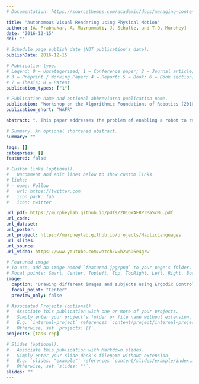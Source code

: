```yaml
---
# Documentation: https://sourcethemes.com/academic/docs/managing-content/

title: "Autonomous Visual Rendering using Physical Motion"
authors: [A. Prabhakar, A. Mavrommati, J. Schultz, and T.D. Murphey]
date: "2016-12-15"
doi: ""

# Schedule page publish date (NOT publication's date).
publishDate: 2016-12-15

# Publication type.
# Legend: 0 = Uncategorized; 1 = Conference paper; 2 = Journal article;
# 3 = Preprint / Working Paper; 4 = Report; 5 = Book; 6 = Book section;
# 7 = Thesis; 8 = Patent
publication_types: ["1"]

# Publication name and optional abbreviated publication name.
publication: "Workshop on the Algorithmic Foundations of Robotics (2016)"
publication_short: "WAFR"

abstract: ". This paper addresses the problem of enabling a robot to represent and recreate visual information through physical motion, focusing on drawing using pens, brushes, or other tools. This work uses ergodicity as a control objective that translates planar visual input to physical motion without preprocessing (e.g., image processing, motion primitives). We achieve comparable results to existing drawing methods, while reducing the algorithmic complexity of the software. We demonstrate that optimal ergodic control algorithms with different time-horizon characteristics (infinitesimal, finite, and receding horizon) can generate qualitatively and stylistically different motions that render a wide range of visual information (e.g., letters, portraits, landscapes). In addition, we show that ergodic control enables the same software design to apply to multiple robotic systems by incorporating their particular dynamics, thereby reducing the dependence on task-specific robots. Finally, we demonstrate physical drawings with the Baxter robot."

# Summary. An optional shortened abstract.
summary: ""

tags: []
categories: []
featured: false

# Custom links (optional).
#   Uncomment and edit lines below to show custom links.
# links:
# - name: Follow
#   url: https://twitter.com
#   icon_pack: fab
#   icon: twitter

url_pdf: https://murpheylab.github.io/pdfs/2016WAFRPrMaScMu.pdf
url_code:
url_dataset:
url_poster:
url_project: https://murpheylab.github.io/projects/HapticLanguages
url_slides:
url_source:
url_video: https://www.youtube.com/watch?v=h2wnD6e4grw

# Featured image
# To use, add an image named `featured.jpg/png` to your page's folder. 
# Focal points: Smart, Center, TopLeft, Top, TopRight, Left, Right, BottomLeft, Bottom, BottomRight.
image:
  caption: "Drawing different images and subjects using Ergodic Control "
  focal_point: "Center"
  preview_only: false

# Associated Projects (optional).
#   Associate this publication with one or more of your projects.
#   Simply enter your project's folder or file name without extension.
#   E.g. `internal-project` references `content/project/internal-project/index.md`.
#   Otherwise, set `projects: []`.
projects: [task-rep]

# Slides (optional).
#   Associate this publication with Markdown slides.
#   Simply enter your slide deck's filename without extension.
#   E.g. `slides: "example"` references `content/slides/example/index.md`.
#   Otherwise, set `slides: ""`.
slides: ""
---
```

